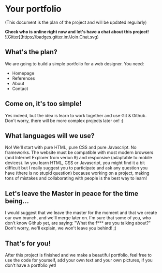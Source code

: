 # Your portfolio

(This document is the plan of the project and will be updated regularly)

**Check who is online right now and let's have a chat about this project!**  
[![Gitter](https://badges.gitter.im/Join Chat.svg)](https://gitter.im/wddi?utm_source=badge&utm_medium=badge&utm_campaign=pr-badge&utm_content=badge)

## What's the plan?
We are going to build a simple portfolio for a web designer.
You need:
- Homepage
- References
- About
- Contact

## Come on, it's too simple!
Yes indeed, but the idea is learn to work together and use Git & Github. Don't worry, there will be more complex projects later on! :)

## What languages will we use?
No! We'll start with pure HTML, pure CSS and pure Javascript. No frameworks. The website must be compatible with most modern browsers (and Internet Explorer from verion 9) and responsive (adaptable to mobile devices). Iw you learn HTML, CSS or Javascript, you might find it a bit difficult but I really suggest you to participate and ask any question you have (there is no stupid question) because working on a project, making tons of mistakes and collaborating with people is the best way to learn!

## Let's leave the Master in peace for the time being...
I would suggest that we leave the master for the moment and that we create our own branch, and we'll merge later on.
I'm sure that some of you, who don't know Github yet, are saying: "What the f*** are you talking about?" 
Don't worry, we'll explain, we won't leave you behind! ;)

## That's for you!
After this project is finished and we make a beautiful portfolio, feel free to use the code for yourself, add your own text and your own pictures, if you don't have a portfolio yet! 

